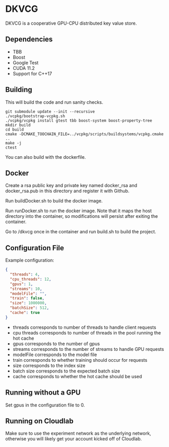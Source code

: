 # DKVCG

DKVCG is a cooperative GPU-CPU distributed key value store.

## Dependencies

- TBB
- Boost
- Google Test
- CUDA 11.2
- Support for C++17

## Building

This will build the code and run sanity checks.

```shell
git submodule update --init --recursive
./vcpkg/bootstrap-vcpkg.sh
./vcpkg/vcpkg install gtest tbb boost-system boost-property-tree
mkdir build
cd build
cmake -DCMAKE_TOOCHAIN_FILE=../vcpkg/scripts/buildsystems/vcpkg.cmake ..
make -j
ctest
```

You can also build with the dockerfile.

## Docker

Create a rsa public key and private key named docker_rsa and docker_rsa.pub in this directory and 
register it with Github.

Run buildDocker.sh to build the docker image.

Run runDocker.sh to run the docker image. Note that it maps the host directory into the container, 
so modifications will persist after exiting the container.

Go to /dkvcg once in the container and run build.sh to build the project.

## Configuration File

Example configuration:

```json
{
  "threads": 4,
  "cpu_threads": 12,
  "gpus": 1,
  "streams": 10,
  "modelFile": "",
  "train": false,
  "size": 1000000,
  "batchSize": 512,
  "cache": true
}
```

- threads corresponds to number of threads to handle client requests
- cpu threads corresponds to number of threads in the pool running the hot cache
- gpus corresponds to the number of gpus
- streams corresponds to the number of streams to handle GPU requests
- modelFile corresponds to the model file
- train corresponds to whether training should occur for requests
- size corresponds to the index size
- batch size corresponds to the expected batch size
- cache corresponds to whether the hot cache should be used

## Running without a GPU

Set gpus in the configuration file to 0.

## Running on Cloudlab

Make sure to use the experiment network as the underlying network, otherwise you will likely get 
your account kicked off of Cloudlab.